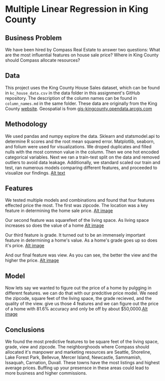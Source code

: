 # Multiple Linear Regression in King County

## Business Problem
We have been hired by Compass Real Estate to answer two questions: 
What are the most influential features on house sale price? 
Where in King County should Compass allocate resources?

## Data
This project uses the King County House Sales dataset, which can be found in  `kc_house_data.csv` in the data folder in this assignment's GitHub repository. The description of the column names can be found in `column_names.md` in the same folder. These data are originally from the King County [website](https://gis-kingcounty.opendata.arcgis.com/). Geospatial is from [gis-kingcounty.opendata.arcgis.com](https://gis-kingcounty.opendata.arcgis.com/datasets/zipcodes-for-king-county-and-surrounding-area-shorelines-zipcode-shore-area/explore?location=47.496708%2C-121.477600%2C8.93)

## Methodology
We used pandas and numpy explore the data. Sklearn and statsmodel.api to determine R scores and the root mean squared error. Matplotlib, seaborn, and folium  were used for visualizations. We droped duplicates and filled nulls with the most common value in the column. Then we one hot encoded categorical variables. Next we ran a train-test split on the data and removed outliers to avoid data leakage. Additionally, we standard scaled our train and test, ran numerous models comparing different features, and proceeded to visualize our findings. [Alt text](./images/Corelation_Heatmap_15.png)

## Features
We tested multiple models and combinations and found that four features effected price the most. The first was zipcode. The location was a key feature in determining the home sale price. [Alt image](./images/zip_group_chart.png)

Our second feature was squarefeet of the living space. As living space increases so does the value of a home [Alt image](./images/sqftliving_price_linear.png)

Our third feature is grade. It turned out to be an immensely important feature in determining a home's value. As a home's grade goes up so does it's price. [Alt image](./images/grade_price.png)

And our final feature was view. As you can see, the better the view and the higher the price. [Alt image](./images/view_price.jpg)

## Model
Now lets say we wanted to figure out the price of a home by pulgging in different features. we can do that with our predcitive price model. We need the zipcode, square feet of the living space, the grade recieved, and the quality of the view. give us those 4 features and we can figure out the price of a home with 81.6% accuracy and only be off by about $50,0000.[Alt image](./images/price_vs_preds.jpg)

## Conclusions
We found the most predictive features to be square feet of the living space, grade, view and zipcode. The neighborghoods where Compass should allocated it's manpower and marketing resources are Seattle, Shoreline, Lake Forest Park, Bellevue, Mercer Island, Newcastle, Sammamish, Issaquah, Carnation, Duvall. These towns have the most listings and highest average prices. Buffing up your presensce in these areas could lead to more business and higher commissions. 